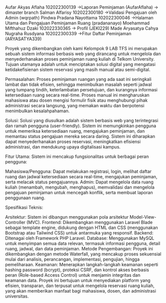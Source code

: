 Aufar Akyas Aflaha 102022300139 ->Laporan Peminjaman (AufarAflaha) -> dimaster branch
Salman Alfarisy 102022300180 ->Validasi Pengajuan oleh Admin (wqrpath)
Pindwa Pradana Nayottama 102022300046 ->Halaman Utama dan Pengajuan Peminjaman Ruang (pradananayo)
Moehammad Mifthahuz Dzaki 102022330365 -> Profil (JEKI229)
Made Aryasatya Cahya Nugraha Rusdyana 102022300339 ->Fitur Daftar Peminjaman (ARYASATYA339)

Proyek yang dikembangkan oleh kami Kelompok 9 LAB TFS ini merupakan sebuah sistem informasi berbasis web yang dirancang untuk mengelola dan menyederhanakan proses peminjaman ruang kuliah di Telkom University. Tujuan utamanya adalah untuk menciptakan solusi digital yang mengatasi ketidakefisienan sistem reservasi yang masih manual atau semi-digital.

Permasalahan:
Proses peminjaman ruangan yang ada saat ini seringkali lambat dan tidak efisien, sehingga menimbulkan masalah seperti jadwal yang tumpang tindih, keterlambatan persetujuan, dan kurangnya informasi ketersediaan ruang secara real-time. Proses manual ini mengharuskan mahasiswa atau dosen mengisi formulir fisik atau menghubungi pihak administrasi secara langsung, yang memakan waktu dan berpotensi menimbulkan kesalahpahaman.

Solusi:
Solusi yang diusulkan adalah sistem berbasis web yang terintegrasi dan ramah pengguna (user-friendly). Sistem ini memungkinkan pengguna untuk memeriksa ketersediaan ruang, mengajukan peminjaman, dan memantau status pengajuan mereka secara daring. Sistem ini diharapkan dapat menyederhanakan proses reservasi, meningkatkan efisiensi administrasi, dan mendukung upaya digitalisasi kampus.

Fitur Utama:
Sistem ini mencakup fungsionalitas untuk berbagai peran pengguna:

Mahasiswa/Pengguna: Dapat melakukan registrasi, login, melihat daftar ruang dan jadwal ketersediaan secara real-time, mengajukan peminjaman, serta melacak status pengajuannya.
Admin: Dapat mengelola data ruang kuliah (menambah, mengubah, menghapus), memvalidasi dan mengelola pengajuan peminjaman untuk mencegah konflik, serta membuat laporan penggunaan ruang.

Spesifikasi Teknis:

Arsitektur: Sistem ini dibangun menggunakan pola arsitektur Model-View-Controller (MVC).
Frontend: Dikembangkan menggunakan Laravel Blade sebagai template engine, didukung dengan HTML dan CSS (menggunakan Bootstrap atau Tailwind CSS) untuk antarmuka yang responsif.
Backend: Ditenagai oleh Framework PHP Laravel.
Database: Menggunakan MySQL untuk menyimpan semua data relevan, termasuk informasi pengguna, detail ruang, jadwal, dan data peminjaman.
Metode Pengembangan: Proyek ini dikembangkan dengan metode Waterfall, yang mencakup proses sekuensial mulai dari analisis, perancangan, implementasi, pengujian, hingga pemeliharaan.
Keamanan: Menerapkan langkah-langkah keamanan seperti hashing password (bcrypt), proteksi CSRF, dan kontrol akses berbasis peran (Role-based Access Control) untuk menjamin integritas dan keamanan data.
Proyek ini bertujuan untuk menyediakan platform yang efisien, transparan, dan terpusat untuk mengelola reservasi ruang kuliah, yang akan memberikan manfaat bagi mahasiswa, dosen, dan administrasi universitas.
